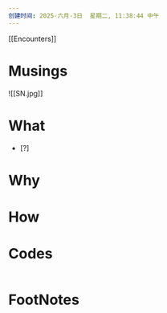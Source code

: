 ```yaml
---
创建时间: 2025-六月-3日  星期二, 11:38:44 中午
---
```

[[Encounters]]

# Musings
![[SN.jpg]]


# What
- [?] 


# Why



# How



# Codes

```python

```



# FootNotes